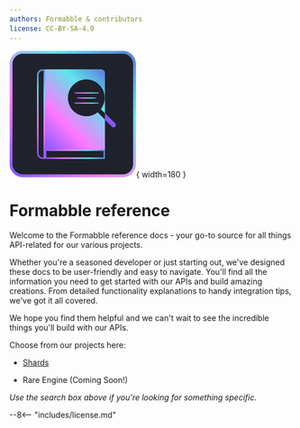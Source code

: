 ```yaml
---
authors: Formabble & contributors
license: CC-BY-SA-4.0
---
```


![](assets/ReferenceLogo.png){ width=180 }

# Formabble reference

Welcome to the Formabble reference docs - your go-to source for all things API-related for our various projects.

Whether you're a seasoned developer or just starting out, we've designed these docs to be user-friendly and easy to navigate. You'll find all the information you need to get started with our APIs and build amazing creations. From detailed functionality explanations to handy integration tips, we've got it all covered.

We hope you find them helpful and we can't wait to see the incredible things you'll build with our APIs.

Choose from our projects here:

- [Shards](./shards/shards)

- Rare Engine (Coming Soon!)

*Use the search box above if you're looking for something specific.*

--8<-- "includes/license.md"
